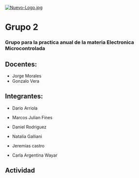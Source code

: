 
[![Nuevo-Logo.jpg](https://i.postimg.cc/XqG4t8Dt/Nuevo-Logo.jpg)](https://postimg.cc/sGrkhpzJ)

# Grupo 2

### Grupo para la practica anual de la materia Electronica Microcontrolada

## Docentes:

- Jorge Morales
- Gonzalo Vera




## Integrantes:

- Dario Arriola

- Marcos Julian Fines

- Daniel Rodriguez 

- Natalia Galliani

- Jeremias castro

- Carla Argentina Wayar

## Actividad


